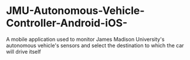 # JMU-Autonomous-Vehicle-Controller-Android-iOS-
A mobile application used to monitor James Madison University's autonomous vehicle's sensors and select the destination to which the car will drive itself
